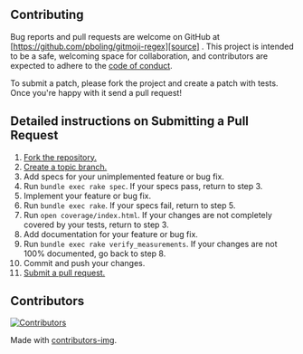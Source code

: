 ## Contributing

Bug reports and pull requests are welcome on GitHub at [https://github.com/pboling/gitmoji-regex][source]
. This project is intended to be a safe, welcoming space for collaboration, and contributors are expected to adhere to
the [code of conduct][conduct].

To submit a patch, please fork the project and create a patch with tests. Once you're happy with it send a pull request!

## Detailed instructions on Submitting a Pull Request

1. [Fork the repository.][fork]
2. [Create a topic branch.][branch]
3. Add specs for your unimplemented feature or bug fix.
4. Run `bundle exec rake spec`. If your specs pass, return to step 3.
5. Implement your feature or bug fix.
6. Run `bundle exec rake`. If your specs fail, return to step 5.
7. Run `open coverage/index.html`. If your changes are not completely covered
   by your tests, return to step 3.
8. Add documentation for your feature or bug fix.
9. Run `bundle exec rake verify_measurements`. If your changes are not 100%
   documented, go back to step 8.
10. Commit and push your changes.
11. [Submit a pull request.][pr]

[fork]: http://help.github.com/fork-a-repo/
[branch]: http://learn.github.com/p/branching.html
[pr]: http://help.github.com/send-pull-requests/

## Contributors

[![Contributors](https://contrib.rocks/image?repo=pboling/gitmoji-regex)][contributors]

Made with [contributors-img][contrib-rocks].

[comment]: <> (Following links are used by README, CONTRIBUTING)

[conduct]: https://github.com/pboling/gitmoji-regex/blob/master/CODE_OF_CONDUCT.md

[contrib-rocks]: https://contrib.rocks

[contributors]: https://github.com/pboling/gitmoji-regex/graphs/contributors

[comment]: <> (Following links are used by README, CONTRIBUTING, Homepage)

[source]: https://github.com/pboling/gitmoji-regex/

